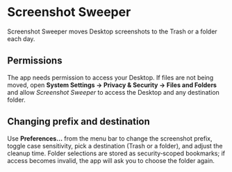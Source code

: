 # Screenshot Sweeper

Screenshot Sweeper moves Desktop screenshots to the Trash or a folder each day.

## Permissions
The app needs permission to access your Desktop. If files are not being moved,
open **System Settings → Privacy & Security → Files and Folders** and allow
*Screenshot Sweeper* to access the Desktop and any destination folder.

## Changing prefix and destination
Use **Preferences…** from the menu bar to change the screenshot prefix, toggle
case sensitivity, pick a destination (Trash or a folder), and adjust the cleanup
time. Folder selections are stored as security‑scoped bookmarks; if access
becomes invalid, the app will ask you to choose the folder again.
